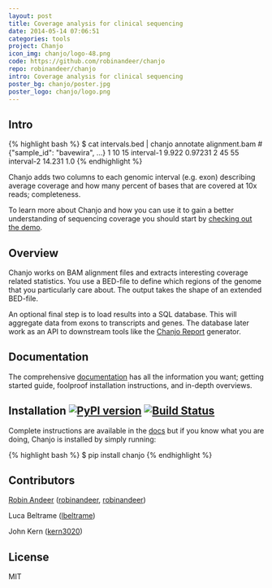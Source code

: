 ```yaml
---
layout: post
title: Coverage analysis for clinical sequencing
date: 2014-05-14 07:06:51
categories: tools
project: Chanjo
icon_img: chanjo/logo-48.png
code: https://github.com/robinandeer/chanjo
repo: robinandeer/chanjo
intro: Coverage analysis for clinical sequencing
poster_bg: chanjo/poster.jpg
poster_logo: chanjo/logo.png
---
```


## Intro

{% highlight bash %}
$ cat intervals.bed | chanjo annotate alignment.bam
#{"sample_id": "bavewira", ...}
1	10	15	interval-1	9.922	0.97231
2	45	55	interval-2	14.231	1.0
{% endhighlight %}

Chanjo adds two columns to each genomic interval (e.g. exon) describing average coverage and how many percent of bases that are covered at 10x reads; completeness.

To learn more about Chanjo and how you can use it to gain a better understanding of sequencing coverage you should start by [checking out the demo](https://chanjo.readthedocs.org/en/latest/introduction.html).

## Overview
Chanjo works on BAM alignment files and extracts interesting coverage related statistics. You use a BED-file to define which regions of the genome that you particularly care about. The output takes the shape of an extended BED-file.

An optional final step is to load results into a SQL database. This will aggregate data from exons to transcripts and genes. The database later work as an API to downstream tools like the [Chanjo Report](https://github.com/robinandeer/chanjo-report) generator.

## Documentation
The comprehensive [documentation][docs] has all the information you want; getting started guide, foolproof installation instructions, and in-depth overviews.

## Installation [![PyPI version][fury-image]][fury-url] [![Build Status][travis-image]][travis-url]
Complete instructions are available in the [docs][docs] but if you know what you are doing, Chanjo is installed by simply running:

{% highlight bash %}
$ pip install chanjo
{% endhighlight %}

Contributors
-------------
[Robin Andeer][portfolio] (<i class="icon-github"></i>[robinandeer][github], <i class="icon-twitter"></i>[robinandeer][twitter])

Luca Beltrame (<i class="icon-github"></i>[lbeltrame](https://github.com/lbeltrame))

John Kern ([kern3020](https://github.com/kern3020))

License
--------
MIT

[portfolio]: http://www.robinandeer.com "Robin's Portfolio"
[github]: https://github.com/robinandeer "Find Robin on GitHub"
[twitter]: http://twitter.com/robinandeer "Chat with Robin on Twitter"
[docs]: http://www.chanjo.co
[demo]: http://www.chanjo.co/en/latest/introduction.html#demo

[fury-url]: http://badge.fury.io/py/chanjo
[fury-image]: https://badge.fury.io/py/chanjo.png

[travis-url]: https://travis-ci.org/robinandeer/chanjo
[travis-image]: https://travis-ci.org/robinandeer/chanjo.png?branch=master
